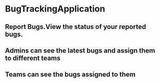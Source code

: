 # BugTrackingApplication
## Report Bugs.View the status of your reported bugs.
## Admins can see the latest bugs and assign them to different teams
## Teams can see the bugs assigned to them

